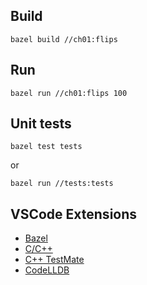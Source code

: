 ## Build

```
bazel build //ch01:flips
```

## Run

```
bazel run //ch01:flips 100
```

## Unit tests

```
bazel test tests
```

or

```
bazel run //tests:tests
```

## VSCode Extensions

* [Bazel](https://marketplace.visualstudio.com/items?itemName=BazelBuild.vscode-bazel)
* [C/C++](https://marketplace.visualstudio.com/items?itemName=ms-vscode.cpptools)
* [C++ TestMate](https://marketplace.visualstudio.com/items?itemName=matepek.vscode-catch2-test-adapter)
* [CodeLLDB](https://marketplace.visualstudio.com/items?itemName=vadimcn.vscode-lldb)